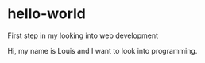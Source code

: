 # hello-world
First step in my looking into web development

Hi, my name is Louis and I want to look into programming.
